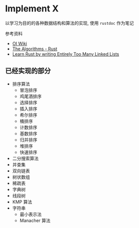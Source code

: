 # Implement X

以学习为目的的各种数据结构和算法的实现, 使用 `rustdoc` 作为笔记

参考资料

- [OI Wiki](https://oi-wiki.org/)
- [The Algorithms - Rust](https://github.com/TheAlgorithms/Rust)
- [Learn Rust by writing Entirely Too Many Linked Lists](https://rust-unofficial.github.io/too-many-lists)

## 已经实现的部分

- 排序算法
  - 冒泡排序
  - 鸡尾酒排序
  - 选择排序
  - 插入排序
  - 希尔排序
  - 桶排序
  - 计数排序
  - 基数排序
  - 归并排序
  - 堆排序
  - 快速排序
- 二分搜索算法
- 并查集
- 双向链表
- 树状数组
- 稀疏表
- 字典树
- 线段树
- KMP 算法
- 字符串
  - 最小表示法
  - Manacher 算法
